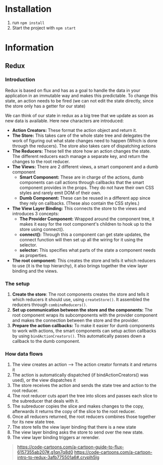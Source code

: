 # Installation
1. run `npm install`
2. Start the project with `npm start`

# Information
## Redux
### Introduction
Redux is based on flux and has as a goal to handle the data in your application in an immutable way and makes this predictable. 
To change this state, an action needs to be fired (we can not edit the state directly, since the store only has a getter for our state)

We can think of our state in redux as a big tree that we update as soon as new data is available. Here new characters are introduced:

* **Action Creators:** These format the action object and return it.
* **The Store:** This takes care of the whole state tree and delegates the work of figuring out what state changes need to happen (Which is done through the reducers). 
The store also takes care of dispatching actions
* **The Reducers:** These tell the store how an action changes the state. The different reducers each manage a separate key, and return the changes to the root reducer.
* **The Views:** There are 2 different views, a smart component and a dumb component
    * **Smart Component:** These are in charge of the actions, dumb components can call actions through callbacks that the smart component provides in the props. They do not have their own CSS styles and rarely emit DOM of their own.
    * **Dumb Component:** These can be reused in a different app since they rely on callbacks. (These also contain the CSS styles.)
* **The View Layer Binding:** This connects the store to the views and introduces 3 concepts:
    * **The Provider Component:** Wrapped around the component tree, it makes it easy for the root component's children to hook up to the store using connect().
    * **connect():** Through this a component can get state updates, the connect function will then set up all the wiring for it using the selector.
    * **selector:** This specifies what parts of the state a component needs as properties.
* **The root component:** This creates the store and tells it which reducers to use (it is the top hierarchy), it also brings together the view layer binding and the views.

### The setup
1. **Create the store**: The root components creates the store and tells it which reducers it should use, using `createStore()`. It assembled the reducers through `combineReducers()`.
2. **Set up communication between the store and the components:** The root component wraps its subcomponents with the provider component and makes the connection between the store and the provider.
3. **Prepare the action callbacks:** To make it easier for dumb components to work with actions, the smart components can setup action callbacks by using `bindActionCreators()`. This automatically passes down a callback to the dumb component.

### How data flows
1. The view creates an action --> The action creator formats it and returns it
2. The action is automatically dispatched (if bindActionCreators() was used), or the view dispatches it
3. The store receives the action and sends the state tree and action to the root reducer.
4. The root reducer cuts apart the tree into slices and passes each slice to the subreducer that deals with it.
5. The subreducer copies the slice and makes changes to the copy, afterwards it returns the copy of the slice to the root reducer.
6. Once all reducers returned, the root reducers combines those together for its new state tree.
7. The store tells the view layer binding that there is a new state
8. The view layer binding asks the store to send over the new state.
9. The view layer binding triggers ar rerender.

> https://code-cartoons.com/a-cartoon-guide-to-flux-6157355ab207#.g1qn7q8d0
> https://code-cartoons.com/a-cartoon-intro-to-redux-3afb775501a6#.crvplh5lg